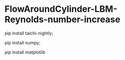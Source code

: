 # FlowAroundCylinder-LBM-Reynolds-number-increase

pip install taichi-nightly;

pip install numpy;

pip install matplotlib
